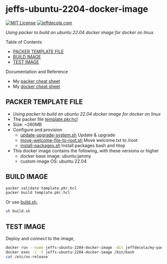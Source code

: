 # jeffs-ubuntu-2204-docker-image

[![MIT License](http://img.shields.io/:license-mit-blue.svg)](http://jeffdecola.mit-license.org)
[![jeffdecola.com](https://img.shields.io/badge/website-jeffdecola.com-blue)](https://jeffdecola.com)

  _Using packer to build an ubuntu 22.04 docker image for docker on linux._

Table of Contents

* [PACKER TEMPLATE FILE](https://github.com/JeffDeCola/my-packer-image-builds/tree/master/docker-images/jeffs-ubuntu-2204-docker-image#packer-template-file)
* [BUILD IMAGE](https://github.com/JeffDeCola/my-packer-image-builds/tree/master/docker-images/jeffs-ubuntu-2204-docker-image#build-image)
* [TEST IMAGE](https://github.com/JeffDeCola/my-packer-image-builds/tree/master/docker-images/jeffs-ubuntu-2204-docker-image#test-image)

Documentation and Reference

* My
  [packer cheat sheet](https://github.com/JeffDeCola/my-cheat-sheets/tree/master/software/operations/orchestration/builds-deployment-containers/packer-cheat-sheet)
* My
  [docker cheat sheet](https://github.com/JeffDeCola/my-cheat-sheets/tree/master/software/operations/orchestration/builds-deployment-containers/docker-cheat-sheet)

## PACKER TEMPLATE FILE

* _Using packer to build an ubuntu 22.04 docker image for docker on linux_
* The packer file
  [template.pkr.hcl](https://github.com/JeffDeCola/my-packer-image-builds/tree/master/docker-images/jeffs-ubuntu-2204-docker-image/template.pkr.hcl)
* Size: ~260MB
* Configure and provision
  * [update-upgrade-system.sh](https://github.com/JeffDeCola/my-packer-image-builds/tree/master/docker-images/jeffs-ubuntu-2204-docker-image/install-scripts/update-upgrade-system.sh)
    Update & upgrade
  * [move-welcome-file-to-root.sh](https://github.com/JeffDeCola/my-packer-image-builds/tree/master/docker-images/jeffs-ubuntu-2204-docker-image/install-scripts/move-welcome-file-to-root.sh)
    Move welcome.txt to /root
  * [install-packages.sh](https://github.com/JeffDeCola/my-packer-image-builds/tree/master/docker-images/jeffs-ubuntu-2204-docker-image/install-scripts/install-packages.sh)
    Install packages bash and htop  
* This docker image contains the following, with these versions or higher
  * docker base image: ubuntu:jammy
  * custom image OS: ubuntu 22.04

## BUILD IMAGE

```bash
packer validate template.pkr.hcl
packer build template.pkr.hcl
```

Or use
[build.sh](https://github.com/JeffDeCola/my-packer-image-builds/tree/master/docker-images/jeffs-ubuntu-2204-docker-imagebuild-image.sh),

```bash
sh build.sh
```

## TEST IMAGE

Deploy and connect to the image,

```bash
docker run --name jeffs-ubuntu-2204-docker-image -dit jeffdecola/my-packer-image-builds/jeffs-ubuntu-2204-docker-image
docker exec -i -t jeffs-ubuntu-2204-docker-image /bin/bash
cat /etc/os-release
```
